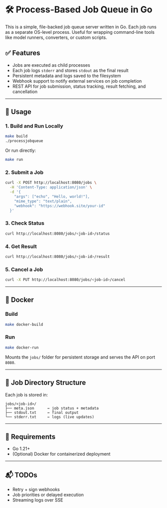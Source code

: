 # 🛠 Process-Based Job Queue in Go

This is a simple, file-backed job queue server written in Go. Each job runs as a separate OS-level process. Useful for wrapping command-line tools like model runners, converters, or custom scripts.

## ✅ Features

- Jobs are executed as child processes
- Each job logs `stderr` and stores `stdout` as the final result
- Persistent metadata and logs saved to the filesystem
- Webhook support to notify external services on job completion
- REST API for job submission, status tracking, result fetching, and cancellation

---

## 🚀 Usage

### 1. Build and Run Locally

```bash
make build
./processjobqueue
```

Or run directly:

```bash
make run
```

### 2. Submit a Job

```bash
curl -X POST http://localhost:8080/jobs \
  -H 'Content-Type: application/json' \
  -d '{
    "args": ["echo", "Hello, world!"],
    "mime_type": "text/plain",
    "webhook": "https://webhook.site/your-id"
  }'
```

### 3. Check Status

```bash
curl http://localhost:8080/jobs/<job-id>/status
```

### 4. Get Result

```bash
curl http://localhost:8080/jobs/<job-id>/result
```

### 5. Cancel a Job

```bash
curl -X PUT http://localhost:8080/jobs/<job-id>/cancel
```

---

## 🐳 Docker

### Build

```bash
make docker-build
```

### Run

```bash
make docker-run
```

Mounts the `jobs/` folder for persistent storage and serves the API on port `8080`.

---

## 📁 Job Directory Structure

Each job is stored in:

```
jobs/<job-id>/
├── meta.json      ← job status + metadata
├── stdout.txt     ← final output
└── stderr.txt     ← logs (live updates)
```

---

## 🧩 Requirements

- Go 1.21+
- (Optional) Docker for containerized deployment

---

## 📬 TODOs

- Retry + sign webhooks
- Job priorities or delayed execution
- Streaming logs over SSE

